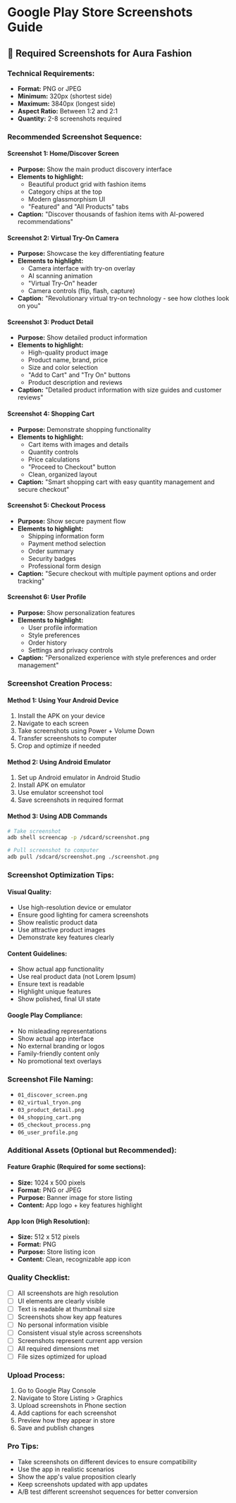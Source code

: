 # Google Play Store Screenshots Guide

## 📱 Required Screenshots for Aura Fashion

### **Technical Requirements:**
- **Format:** PNG or JPEG
- **Minimum:** 320px (shortest side)
- **Maximum:** 3840px (longest side)
- **Aspect Ratio:** Between 1:2 and 2:1
- **Quantity:** 2-8 screenshots required

### **Recommended Screenshot Sequence:**

#### **Screenshot 1: Home/Discover Screen**
- **Purpose:** Show the main product discovery interface
- **Elements to highlight:**
  - Beautiful product grid with fashion items
  - Category chips at the top
  - Modern glassmorphism UI
  - "Featured" and "All Products" tabs
- **Caption:** "Discover thousands of fashion items with AI-powered recommendations"

#### **Screenshot 2: Virtual Try-On Camera**
- **Purpose:** Showcase the key differentiating feature
- **Elements to highlight:**
  - Camera interface with try-on overlay
  - AI scanning animation
  - "Virtual Try-On" header
  - Camera controls (flip, flash, capture)
- **Caption:** "Revolutionary virtual try-on technology - see how clothes look on you"

#### **Screenshot 3: Product Detail**
- **Purpose:** Show detailed product information
- **Elements to highlight:**
  - High-quality product image
  - Product name, brand, price
  - Size and color selection
  - "Add to Cart" and "Try On" buttons
  - Product description and reviews
- **Caption:** "Detailed product information with size guides and customer reviews"

#### **Screenshot 4: Shopping Cart**
- **Purpose:** Demonstrate shopping functionality
- **Elements to highlight:**
  - Cart items with images and details
  - Quantity controls
  - Price calculations
  - "Proceed to Checkout" button
  - Clean, organized layout
- **Caption:** "Smart shopping cart with easy quantity management and secure checkout"

#### **Screenshot 5: Checkout Process**
- **Purpose:** Show secure payment flow
- **Elements to highlight:**
  - Shipping information form
  - Payment method selection
  - Order summary
  - Security badges
  - Professional form design
- **Caption:** "Secure checkout with multiple payment options and order tracking"

#### **Screenshot 6: User Profile**
- **Purpose:** Show personalization features
- **Elements to highlight:**
  - User profile information
  - Style preferences
  - Order history
  - Settings and privacy controls
- **Caption:** "Personalized experience with style preferences and order management"

### **Screenshot Creation Process:**

#### **Method 1: Using Your Android Device**
1. Install the APK on your device
2. Navigate to each screen
3. Take screenshots using Power + Volume Down
4. Transfer screenshots to computer
5. Crop and optimize if needed

#### **Method 2: Using Android Emulator**
1. Set up Android emulator in Android Studio
2. Install APK on emulator
3. Use emulator screenshot tool
4. Save screenshots in required format

#### **Method 3: Using ADB Commands**
```bash
# Take screenshot
adb shell screencap -p /sdcard/screenshot.png

# Pull screenshot to computer
adb pull /sdcard/screenshot.png ./screenshot.png
```

### **Screenshot Optimization Tips:**

#### **Visual Quality:**
- Use high-resolution device or emulator
- Ensure good lighting for camera screenshots
- Show realistic product data
- Use attractive product images
- Demonstrate key features clearly

#### **Content Guidelines:**
- Show actual app functionality
- Use real product data (not Lorem Ipsum)
- Ensure text is readable
- Highlight unique features
- Show polished, final UI state

#### **Google Play Compliance:**
- No misleading representations
- Show actual app interface
- No external branding or logos
- Family-friendly content only
- No promotional text overlays

### **Screenshot File Naming:**
- `01_discover_screen.png`
- `02_virtual_tryon.png`
- `03_product_detail.png`
- `04_shopping_cart.png`
- `05_checkout_process.png`
- `06_user_profile.png`

### **Additional Assets (Optional but Recommended):**

#### **Feature Graphic (Required for some sections):**
- **Size:** 1024 x 500 pixels
- **Format:** PNG or JPEG
- **Purpose:** Banner image for store listing
- **Content:** App logo + key features highlight

#### **App Icon (High Resolution):**
- **Size:** 512 x 512 pixels
- **Format:** PNG
- **Purpose:** Store listing icon
- **Content:** Clean, recognizable app icon

### **Quality Checklist:**
- [ ] All screenshots are high resolution
- [ ] UI elements are clearly visible
- [ ] Text is readable at thumbnail size
- [ ] Screenshots show key app features
- [ ] No personal information visible
- [ ] Consistent visual style across screenshots
- [ ] Screenshots represent current app version
- [ ] All required dimensions met
- [ ] File sizes optimized for upload

### **Upload Process:**
1. Go to Google Play Console
2. Navigate to Store Listing > Graphics
3. Upload screenshots in Phone section
4. Add captions for each screenshot
5. Preview how they appear in store
6. Save and publish changes

### **Pro Tips:**
- Take screenshots on different devices to ensure compatibility
- Use the app in realistic scenarios
- Show the app's value proposition clearly
- Keep screenshots updated with app updates
- A/B test different screenshot sequences for better conversion
